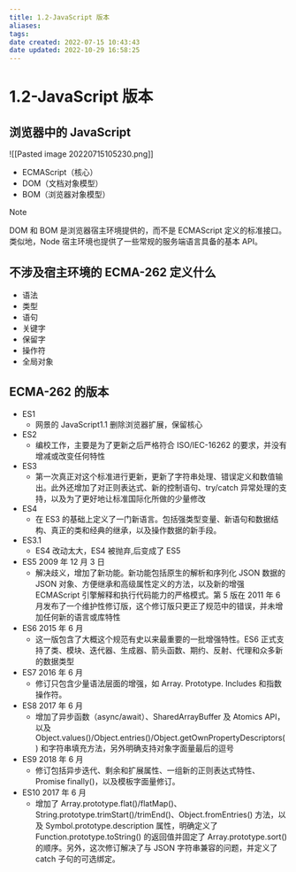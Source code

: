 ```yaml
---
title: 1.2-JavaScript 版本
aliases: 
tags: 
date created: 2022-07-15 10:43:43
date updated: 2022-10-29 16:58:25
---
```


# 1.2-JavaScript 版本

## 浏览器中的 JavaScript

![[Pasted image 20220715105230.png]]

   - ECMAScript（核心）
   - DOM（文档对象模型）
   - BOM（浏览器对象模型）

> [!note]
> DOM 和 BOM 是浏览器宿主环境提供的，而不是 ECMAScript 定义的标准接口。类似地，Node 宿主环境也提供了一些常规的服务端语言具备的基本 API。
>

## 不涉及宿主环境的 ECMA-262 定义什么

  - 语法
  - 类型
  - 语句
  - 关键字
  - 保留字
  - 操作符
  - 全局对象

## ECMA-262 的版本

- ES1
  - 网景的 JavaScript1.1 删除浏览器扩展，保留核心
- ES2
  - 编校工作，主要是为了更新之后严格符合 ISO/IEC-16262 的要求，并没有增减或改变任何特性
- ES3
  - 第一次真正对这个标准进行更新，更新了字符串处理、错误定义和数值输出。此外还增加了对正则表达式、新的控制语句、try/catch 异常处理的支持，以及为了更好地让标准国际化所做的少量修改
- ES4
  - 在 ES3 的基础上定义了一门新语言。包括强类型变量、新语句和数据结构、真正的类和经典的继承，以及操作数据的新手段。
- ES3.1
  - ES4 改动太大，ES4 被抛弃,后变成了 ES5
- ES5 2009 年 12 月 3 日
  - 解决歧义，增加了新功能。新功能包括原生的解析和序列化 JSON 数据的 JSON 对象、方便继承和高级属性定义的方法，以及新的增强 ECMAScript 引擎解释和执行代码能力的严格模式。第 5 版在 2011 年 6 月发布了一个维护性修订版，这个修订版只更正了规范中的错误，并未增加任何新的语言或库特性
- ES6 2015 年 6 月
  - 这一版包含了大概这个规范有史以来最重要的一批增强特性。ES6 正式支持了类、模块、迭代器、生成器、箭头函数、期约、反射、代理和众多新的数据类型
- ES7 2016 年 6 月
  - 修订只包含少量语法层面的增强，如 Array. Prototype. Includes 和指数操作符。
- ES8 2017 年 6 月
  - 增加了异步函数（async/await）、SharedArrayBuffer 及 Atomics API，以及 Object.values()/Object.entries()/Object.getOwnPropertyDescriptors() 和字符串填充方法，另外明确支持对象字面量最后的逗号
- ES9 2018 年 6 月
  - 修订包括异步迭代、剩余和扩展属性、一组新的正则表达式特性、Promise finally()，以及模板字面量修订。
- ES10 2017 年 6 月
  - 增加了 Array.prototype.flat()/flatMap()、String.prototype.trimStart()/trimEnd()、Object.fromEntries() 方法，以及 Symbol.prototype.description 属性，明确定义了 Function.prototype.toString() 的返回值并固定了 Array.prototype.sort() 的顺序。另外，这次修订解决了与 JSON 字符串兼容的问题，并定义了 catch 子句的可选绑定。

